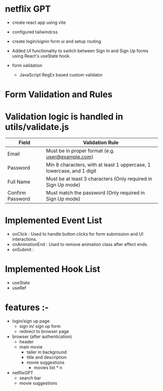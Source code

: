 # netflix GPT

- create react app using vite
- configured tailwindcss
- create login/signin form ui and setup routing
- Added UI functionality to switch between Sign In and Sign Up forms using React's useState hook.

- form validation 
    - JavaScript RegEx based custom validator
# Form Validation and Rules
# Validation logic is handled in utils/validate.js

|   Field               |          Validation Rule                                                          |
|-----------------------|-----------------------------------------------------------------------------------|
|  Email                |   Must be in proper format (e.g. user@example.com)                                |
|  Password             |   Min 8 characters, with at least 1 uppercase, 1 lowercase, and 1 digit           |
|  Full Name            |   Must be at least 3 characters (Only required in Sign Up mode)                   |
|  Confirm Password     |   Must match the password (Only required in Sign Up mode)                         |



# Implemented Event List
- onClick           :  Used to handle button clicks for form submission and UI interactions.
- onAnimationEnd    :  Used to remove animation class after effect ends.
- onSubmit          :

# Implemented Hook List
- useState
- useRef


# features :-
- login/sign up page
    - sign in/ sign up form
    - redirect to browser page
- browser (after authentication)
    - header
    - main movie
        - tailer in background
        - title and description
        - movie suggestions
            - movies list * n
- netflixGPT 
    - search bar
    - movie suggestions 
